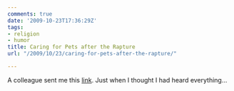 ```yaml
---
comments: true
date: '2009-10-23T17:36:29Z'
tags:
- religion
- humor
title: Caring for Pets after the Rapture
url: "/2009/10/23/caring-for-pets-after-the-rapture/"

---
```

A colleague sent me this [link](http://eternal-earthbound-pets.com/). Just when I thought I had heard everything&hellip;
